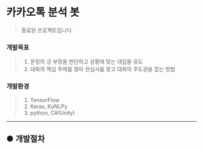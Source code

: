 # 카카오톡 분석 봇
>종료된 프로젝트입니다.

### 개발목표
>1. 문장의 긍 부정을 판단하고 상황에 맞는 대답을 유도
>2. 대화의 핵심 주제를 찾아 관심사를 찾고 대화의 주도권을 잡는 방법 
### 개발환경
>1. TensorFlow
>2. Keras, KoNLPy
>3. python, C#(Unity)
-------------------
## ● 개발절차

